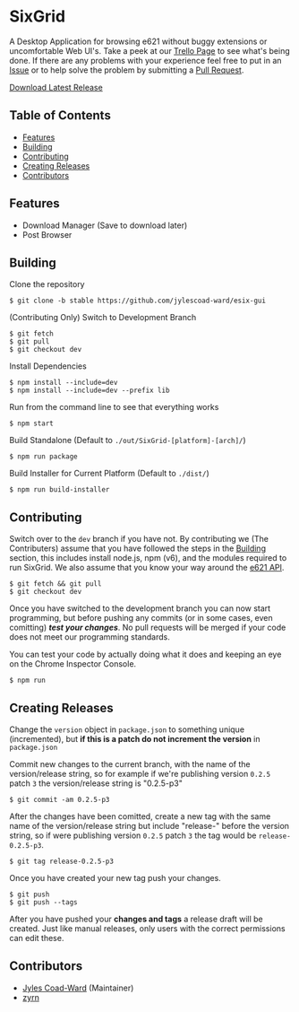 # SixGrid

A Desktop Application for browsing e621 without buggy extensions or uncomfortable Web UI's. Take a peek at our [Trello Page](https://trello.com/b/2gfzCZg5/sixgrid) to see what's being done. If there are any problems with your experience feel free to put in an [Issue](https://github.com/jylescoad-ward/esix-gui/issues) or to help solve the problem by submitting a [Pull Request](https://github.com/jylescoad-ward/esix-gui/pulls).

[Download Latest Release](https://github.com/jylescoad-ward/esix-gui/releases)

## Table of Contents

- [Features](#Features)
- [Building](#Building)
- [Contributing](#Contributing)
- [Creating Releases](#Creating_Releases)
- [Contributors](#Contributors)

## Features

- Download Manager (Save to download later)
- Post Browser

## Building

Clone the repository

```shell-script
$ git clone -b stable https://github.com/jylescoad-ward/esix-gui
```

(Contributing Only) Switch to Development Branch

```shell-script
$ git fetch
$ git pull
$ git checkout dev
```

Install Dependencies

```shell-script
$ npm install --include=dev
$ npm install --include=dev --prefix lib
```

Run from the command line to see that everything works

```shell-script
$ npm start
```

Build Standalone (Default to `./out/SixGrid-[platform]-[arch]/`)

```shell-script
$ npm run package
```

Build Installer for Current Platform (Default to `./dist/`)

```shell-script
$ npm run build-installer
```

## Contributing

Switch over to the `dev` branch if you have not. By contributing we (The Contributers) assume that you have followed the steps in the [Building](#Building) section, this includes install node.js, npm (v6), and the modules required to run SixGrid. We also assume that you know your way around the [e621 API](https://e621.net/help/api).

```shell-script
$ git fetch && git pull
$ git checkout dev
```

Once you have switched to the development branch you can now start programming, but before pushing any commits (or in some cases, even comitting) **_test your changes_**. No pull requests will be merged if your code does not meet our programming standards.

You can test your code by actually doing what it does and keeping an eye on the Chrome Inspector Console.

```shell-script
$ npm run
```

## Creating Releases

Change the `version` object in `package.json` to something unique (incremented), but **if this is a patch do not increment the version** in `package.json`

Commit new changes to the current branch, with the name of the version/release string, so for example if we're publishing version `0.2.5` patch `3` the version/release string is "0.2.5-p3"

```shell-script
$ git commit -am 0.2.5-p3
```

After the changes have been comitted, create a new tag with the same name of the version/release string but include "release-" before the version string, so if were publishing version `0.2.5` patch `3` the tag would be `release-0.2.5-p3`.

```shell-script
$ git tag release-0.2.5-p3
```

Once you have created your new tag push your changes.

```shell-script
$ git push
$ git push --tags
```

After you have pushed your **changes and tags** a release draft will be created. Just like manual releases, only users with the correct permissions can edit these.

## Contributors

- [Jyles Coad-Ward](https://github.com/jylescoad-ward) (Maintainer)
- [zyrn](https://github.com/zyme-xd)
